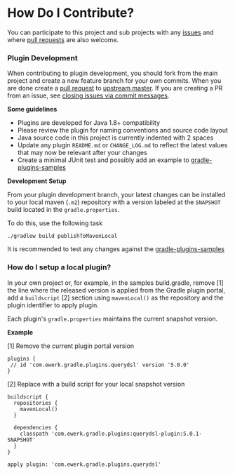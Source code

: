 # How Do I Contribute?

You can participate to this project and sub projects with any [issues](https://github.com/ewerk/querydsl-plugin/issues) 
and where [pull requests](https://github.com/ewerk/querydsl-plugin/pulls) are also welcome.

### Plugin Development

When contributing to plugin development, you should fork from the main project and create a new 
feature branch for your own commits. When you are done create a 
[pull request](https://help.github.com/articles/using-pull-requests/) to 
[upstream master](https://github.com/ewerk/gradle-plugins/tree/master).
If you are creating a PR from an issue, see [closing issues via commit messages](https://help.github.com/articles/closing-issues-via-commit-messages/).

 **Some guidelines**
* Plugins are developed for Java 1.8+ compatibility
* Please review the plugin for naming conventions and source code layout
* Java source code in this project is currently indented with 2 spaces
* Update any plugin `README.md` or `CHANGE_LOG.md` to reflect the latest values that may now be relevant after your changes
* Create a minimal JUnit test and possibly add an example to [gradle-plugins-samples](https://github.com/ewerk/gradle-plugins-samples)

**Development Setup**

From your plugin development branch, your latest changes can be installed to your local maven (`.m2`) 
repository with a version labeled at the `SNAPSHOT` build located in the `gradle.properties`.

To do this, use the following task
```
./gradlew build publishToMavenLocal
```

It is recommended to test any changes against the [gradle-plugins-samples](https://github.com/ewerk/gradle-plugins-samples)

### How do I setup a local plugin?

In your own project or, for example, in the samples build.gradle, remove [1] the line where the 
released version is applied from the Gradle plugin portal, add a `buildscript` [2] section 
using `mavenLocal()` as the repository and the plugin identifier to apply plugin.

Each plugin's `gradle.properties` maintains the current snapshot version.

**Example**

[1] Remove the current plugin portal version
```
plugins {
 // id 'com.ewerk.gradle.plugins.querydsl' version '5.0.0'
}
```
[2] Replace with a build script for your local snapshot version
```
buildscript {
  repositories {
    mavenLocal()
  }

  dependencies {
    classpath 'com.ewerk.gradle.plugins:querydsl-plugin:5.0.1-SNAPSHOT'
  }
}

apply plugin: 'com.ewerk.gradle.plugins.querydsl'
```
